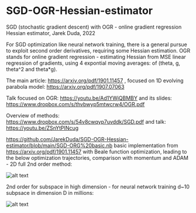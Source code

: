# SGD-OGR-Hessian-estimator
SGD (stochastic gradient descent) with OGR - online gradient regression Hessian estimator, Jarek Duda, 2022

For SGD optimization like neural network training, there is a general pursue to exploit second order derivatives, requiring some Hessian estimation. OGR stands for online gradient regression - estimating Hessian from MSE linear regression of gradients, using 4 expontial moving averages: of (theta, g, theta^2 and theta*g). 

The main article: https://arxiv.org/pdf/1901.11457 , focused on 1D evolving parabola model: https://arxiv.org/pdf/1907.07063

Talk focused on OGR: https://youtu.be/Ad1YWjQBMBY and its slides: https://www.dropbox.com/s/thvbwyp5mtwcrw4/OGR.pdf

Overview of methods: https://www.dropbox.com/s/54v8cwqyp7uvddk/SGD.pdf and talk: https://youtu.be/ZSnYtPINcug

https://github.com/JarekDuda/SGD-OGR-Hessian-estimator/blob/main/SGD-ORG%20basic.nb basic implementation from https://arxiv.org/pdf/1901.11457 with Beale function optimization, leading to the below optimization trajectories, comparison with momentum and ADAM - 2D full 2nd order method:

![alt text](https://github.com/JarekDuda/SGD-OGR-Hessian-estimator/blob/main/OGR%20beale.png)

2nd order for subspace in high dimension - for neural network training d~10 subpsace in dimension D in millions:

![alt text](https://github.com/JarekDuda/SGD-OGR-Hessian-estimator/blob/main/dsOGRtc.png)
